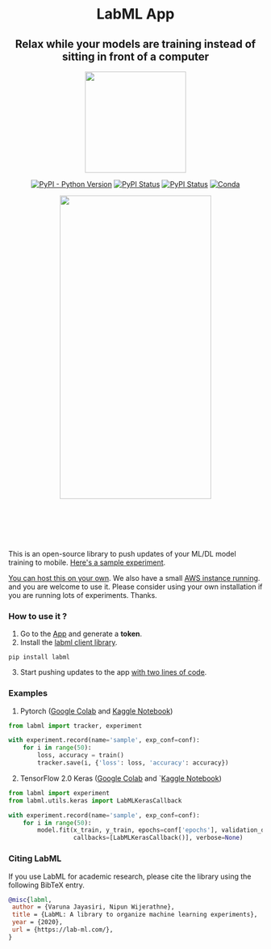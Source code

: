 <div align="center" style="margin-bottom: 100px;">
<h1>LabML App</h1>
<h2>Relax while your models are training instead of sitting in front of a computer</h2>

<img src="https://raw.githubusercontent.com/lab-ml/lab/master/images/lab_logo.png" width="200px" alt="">

<!-- DO NOT ADD CONDA DOWNLOADS... README CHANGES MUST BE APPROVED BY EDEN OR WILL -->
[![PyPI - Python Version](https://badge.fury.io/py/labml.svg)](https://badge.fury.io/py/labml)
[![PyPI Status](https://pepy.tech/badge/labml)](https://pepy.tech/project/labml)
[![PyPI Status](https://img.shields.io/badge/slack-chat-green.svg?logo=slack)](https://join.slack.com/t/labforml/shared_invite/zt-egj9zvq9-Dl3hhZqobexgT7aVKnD14g/)
[![Conda](https://img.shields.io/badge/labml-docs-blue)](http://lab-ml.com/)

<img src="https://github.com/lab-ml/app/blob/master/images/labml-app.gif" width="300" height="600" alt=""/>
</div>

This is an open-source library to push updates of your ML/DL model training to mobile. [Here's a sample experiment](https://web.lab-ml.com/run?run_uuid=347ff5e21c1511eb9452acde48001122).

[You can host this on your own](https://github.com/lab-ml/app/blob/master/docs/installation.rst).
We also have a small [AWS instance running](https://web.lab-ml.com). and you are welcome to use it. Please consider using your own installation if you are running lots of
experiments. Thanks.

### How to use it ?

1. Go to  the [App](https://web.lab-ml.com) and generate a **token**.
2. Install the [labml client library](https://github.com/lab-ml/labml).

```
pip install labml
```
3. Start pushing updates to the app  [with two lines of code](http://lab-ml.com/guide/tracker.html).

### Examples

1. Pytorch ([Google Colab](https://colab.research.google.com/drive/1Ldu5tr0oYN_XcYQORgOkIY_Ohsi152fz?usp=sharing) and  [Kaggle Notebook](https://www.kaggle.com/hnipun/monitoring-ml-model-training-on-your-mobile-phone))

```python
from labml import tracker, experiment

with experiment.record(name='sample', exp_conf=conf):
    for i in range(50):
        loss, accuracy = train()
        tracker.save(i, {'loss': loss, 'accuracy': accuracy})
```

2. TensorFlow 2.0 Keras ([Google Colab](https://colab.research.google.com/drive/1lx1dUG3MGaIDnq47HVFlzJ2lytjSa9Zy?usp=sharing) and `[Kaggle Notebook](https://www.kaggle.com/hnipun/monitor-keras-model-training-on-your-mobile-phone))

```python
from labml import experiment
from labml.utils.keras import LabMLKerasCallback

with experiment.record(name='sample', exp_conf=conf):
    for i in range(50):
        model.fit(x_train, y_train, epochs=conf['epochs'], validation_data=(x_test, y_test),
                  callbacks=[LabMLKerasCallback()], verbose=None)
```

### Citing LabML

If you use LabML for academic research, please cite the library using the following BibTeX entry.

```bibtex
@misc{labml,
 author = {Varuna Jayasiri, Nipun Wijerathne},
 title = {LabML: A library to organize machine learning experiments},
 year = {2020},
 url = {https://lab-ml.com/},
}
```
